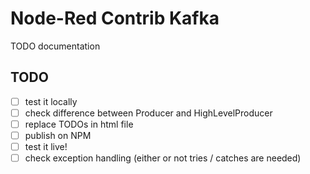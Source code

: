 # Node-Red Contrib Kafka

TODO documentation

## TODO

- [ ] test it locally
- [ ] check difference between Producer and HighLevelProducer
- [ ] replace TODOs in html file
- [ ] publish on NPM
- [ ] test it live!
- [ ] check exception handling (either or not tries / catches are needed)
